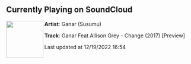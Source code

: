 ## Currently Playing on SoundCloud

[<img align="left" width="100" src="https://i1.sndcdn.com/artworks-000273697580-mrjj2s-t500x500.jpg">](https://soundcloud.com/ganardj2/ganar-feat-allison-grey-change-2017-preview)

**Artist**: Ganar (Susumu) 

**Track**: Ganar Feat Allison Grey - Change (2017) [Preview]

Last updated at 12/19/2022 16:54
